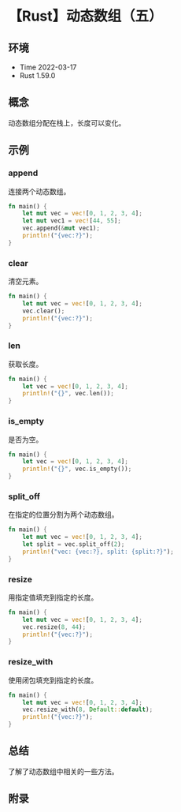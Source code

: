 # 【Rust】动态数组（五）

## 环境

- Time 2022-03-17
- Rust 1.59.0

## 概念

动态数组分配在栈上，长度可以变化。

## 示例

### append

连接两个动态数组。

```rust
fn main() {
    let mut vec = vec![0, 1, 2, 3, 4];
    let mut vec1 = vec![44, 55];
    vec.append(&mut vec1);
    println!("{vec:?}");
}
```

### clear

清空元素。

```rust
fn main() {
    let mut vec = vec![0, 1, 2, 3, 4];
    vec.clear();
    println!("{vec:?}");
}
```

### len

获取长度。

```rust
fn main() {
    let vec = vec![0, 1, 2, 3, 4];
    println!("{}", vec.len());
}

```

### is_empty

是否为空。

```rust
fn main() {
    let vec = vec![0, 1, 2, 3, 4];
    println!("{}", vec.is_empty());
}
```

### split_off

在指定的位置分割为两个动态数组。

```rust
fn main() {
    let mut vec = vec![0, 1, 2, 3, 4];
    let split = vec.split_off(2);
    println!("vec: {vec:?}, split: {split:?}");
}
```

### resize

用指定值填充到指定的长度。

```rust
fn main() {
    let mut vec = vec![0, 1, 2, 3, 4];
    vec.resize(8, 44);
    println!("{vec:?}");
}
```

### resize_with

使用闭包填充到指定的长度。

```rust
fn main() {
    let mut vec = vec![0, 1, 2, 3, 4];
    vec.resize_with(8, Default::default);
    println!("{vec:?}");
}
```

## 总结

了解了动态数组中相关的一些方法。

## 附录
